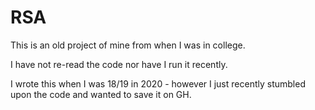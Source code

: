 # RSA
This is an old project of mine from when I was in college. 

I have not re-read the code nor have I run it recently. 

I wrote this when I was 18/19 in 2020 - however I just recently stumbled upon the code and wanted to save it on GH.
